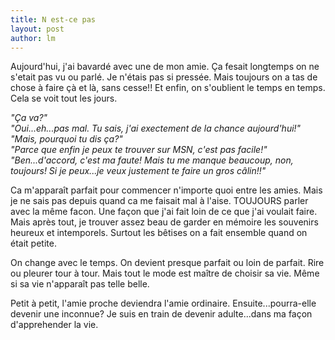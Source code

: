 ```yaml
---
title: N est-ce pas 
layout: post
author: lm
---
```

<p>Aujourd&#39;hui, j&#39;ai bavardé avec une de mon amie. Ça fesait longtemps on ne s&#39;etait pas vu ou parlé. Je n&#39;étais pas si pressée. Mais toujours on a tas de chose à faire çà et là, sans cesse!! Et enfin, on s&#39;oublient le temps en temps. Cela se voit tout les jours.</p>
<p><em>&quot;Ça va?&quot;<br />&quot;Oui...eh...pas mal. Tu sais, j&#39;ai exectement de la chance aujourd&#39;hui!&quot;<br />&quot;Mais, pourquoi tu dis ça?&quot;<br />&quot;Parce que enfin je peux te trouver sur MSN, c&#39;est pas facile!&quot;<br />&quot;Ben...d&#39;accord, c&#39;est ma faute! Mais tu me manque beaucoup, non, toujours! Si je peux...je veux justement te faire un gros câlin!!&quot;</em></p>
<p>Ca m&#39;apparaît parfait pour commencer n&#39;importe quoi entre les amies. Mais je ne sais pas depuis quand ca me faisait mal à l&#39;aise. TOUJOURS parler avec la même facon. Une façon que j&#39;ai fait loin de ce que j&#39;ai voulait faire. Mais après tout, je trouver assez beau de garder en mémoire les souvenirs heureux et intemporels. Surtout les bêtises on a fait ensemble quand on était petite. </p>
<p>On change avec le temps. On devient presque parfait ou loin de parfait. Rire ou pleurer tour à tour. Mais tout le mode est maître de choisir sa vie. Même si sa vie n&#39;apparaît pas telle belle.</p>
<p>Petit à petit, l&#39;amie proche deviendra l&#39;amie ordinaire. Ensuite...pourra-elle devenir une inconnue? Je suis en train de devenir adulte...dans ma façon d&#39;apprehender la vie. </p>
